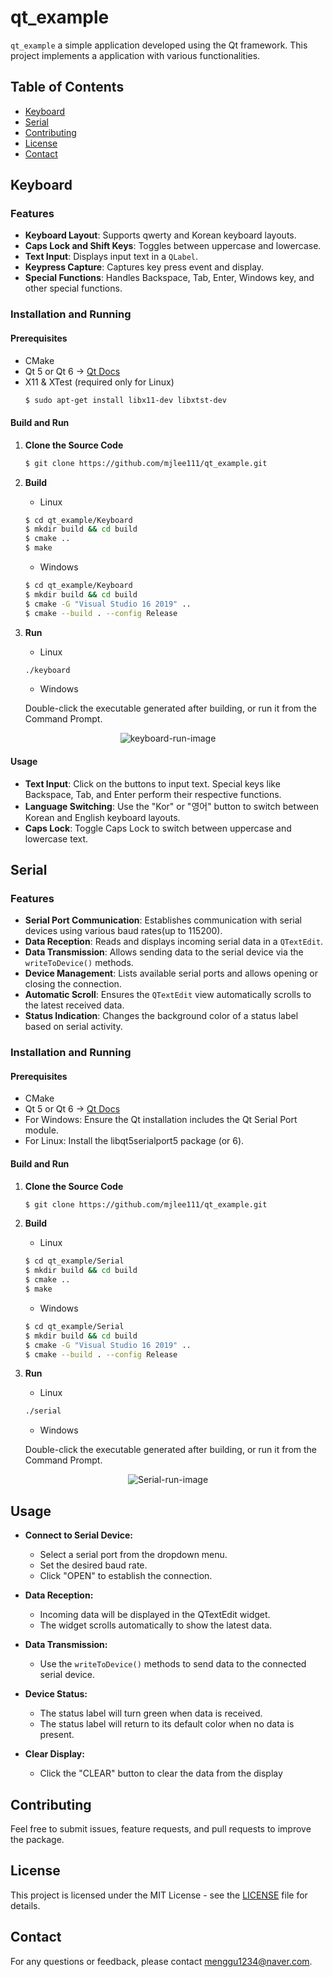 # qt_example

`qt_example` a simple application developed using the Qt framework. This project implements a application with various functionalities.

## Table of Contents
- [Keyboard](#keyboard)
- [Serial](#serial)
- [Contributing](#contributing)
- [License](#license)
- [Contact](#contact)

## Keyboard
### Features

- **Keyboard Layout**: Supports qwerty and Korean keyboard layouts.
- **Caps Lock and Shift Keys**: Toggles between uppercase and lowercase.
- **Text Input**: Displays input text in a `QLabel`.
- **Keypress Capture**: Captures key press event and display.
- **Special Functions**: Handles Backspace, Tab, Enter, Windows key, and other special functions.

### Installation and Running

#### Prerequisites

- CMake
- Qt 5 or Qt 6 -> [Qt Docs][qtlink]
- X11 & XTest (required only for Linux)
    ```bash
    $ sudo apt-get install libx11-dev libxtst-dev
    ```

#### Build and Run

1. **Clone the Source Code**
    ```bash
    $ git clone https://github.com/mjlee111/qt_example.git
    ```

2. **Build**
   
    - Linux
    ```bash
    $ cd qt_example/Keyboard
    $ mkdir build && cd build
    $ cmake ..
    $ make
    ```
    - Windows
    ```bash
    $ cd qt_example/Keyboard
    $ mkdir build && cd build
    $ cmake -G "Visual Studio 16 2019" ..
    $ cmake --build . --config Release
    ```

3. **Run**
    - Linux
    ```bash
    ./keyboard
    ```
    - Windows

    Double-click the executable generated after building, or run it from the Command Prompt.

<div align=center>

![keyboard-run-image](https://github.com/mjlee111/qt_example/blob/master/keyboard/docs/run.png)
</div>

#### Usage
- **Text Input**: Click on the buttons to input text. Special keys like Backspace, Tab, and Enter perform their respective functions.
- **Language Switching**: Use the "Kor" or "영어" button to switch between Korean and English keyboard layouts.
- **Caps Lock**: Toggle Caps Lock to switch between uppercase and lowercase text.

## Serial
### Features
- **Serial Port Communication**: Establishes communication with serial devices using various baud rates(up to 115200).
- **Data Reception**: Reads and displays incoming serial data in a `QTextEdit`.
- **Data Transmission**: Allows sending data to the serial device via the `writeToDevice()` methods.
- **Device Management**: Lists available serial ports and allows opening or closing the connection.
- **Automatic Scroll**: Ensures the `QTextEdit` view automatically scrolls to the latest received data.
- **Status Indication**: Changes the background color of a status label based on serial activity.

### Installation and Running
#### Prerequisites

- CMake
- Qt 5 or Qt 6 -> [Qt Docs][qtlink]
- For Windows: Ensure the Qt installation includes the Qt Serial Port module.
- For Linux: Install the libqt5serialport5 package (or 6).

#### Build and Run

1. **Clone the Source Code**
    ```bash
    $ git clone https://github.com/mjlee111/qt_example.git
    ```

2. **Build**
   
    - Linux
    ```bash
    $ cd qt_example/Serial
    $ mkdir build && cd build
    $ cmake ..
    $ make
    ```
    - Windows
    ```bash
    $ cd qt_example/Serial
    $ mkdir build && cd build
    $ cmake -G "Visual Studio 16 2019" ..
    $ cmake --build . --config Release
    ```

3. **Run**
    - Linux
    ```bash
    ./serial
    ```
    - Windows

    Double-click the executable generated after building, or run it from the Command Prompt.

<div align=center>

![Serial-run-image](https://github.com/mjlee111/qt_example/blob/master/Serial/docs/run.gif)
</div>

## Usage

- **Connect to Serial Device:**
    * Select a serial port from the dropdown menu.
    * Set the desired baud rate.
    * Click "OPEN" to establish the connection.

- **Data Reception:**
    * Incoming data will be displayed in the QTextEdit widget.
    * The widget scrolls automatically to show the latest data.

- **Data Transmission:**
    * Use the `writeToDevice()` methods to send data to the connected serial device.

- **Device Status:**
    * The status label will turn green when data is received.
    * The status label will return to its default color when no data is present.

- **Clear Display:**
    * Click the "CLEAR" button to clear the data from the display

## Contributing
Feel free to submit issues, feature requests, and pull requests to improve the package.

## License
This project is licensed under the MIT License - see the [LICENSE][LICENSE] file for details.

## Contact
For any questions or feedback, please contact [menggu1234@naver.com][email].

[qtlink]: https://doc.qt.io/
[LICENSE]: https://github.com/mjlee111/qt_example/blob/master/LICENSE
[email]: mailto:menggu1234@naver.com
